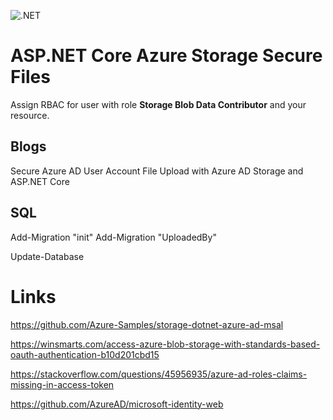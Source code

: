 ![.NET](https://github.com/damienbod/AspNetCoreAzureAdAzureStorage/workflows/.NET/badge.svg)

# ASP.NET Core Azure Storage Secure Files

Assign RBAC for user with role **Storage Blob Data Contributor** and your resource.

## Blogs

Secure Azure AD User Account File Upload with Azure AD Storage and ASP.NET Core

## SQL

Add-Migration "init" 
Add-Migration "UploadedBy" 

Update-Database 

# Links

https://github.com/Azure-Samples/storage-dotnet-azure-ad-msal

https://winsmarts.com/access-azure-blob-storage-with-standards-based-oauth-authentication-b10d201cbd15

https://stackoverflow.com/questions/45956935/azure-ad-roles-claims-missing-in-access-token

https://github.com/AzureAD/microsoft-identity-web